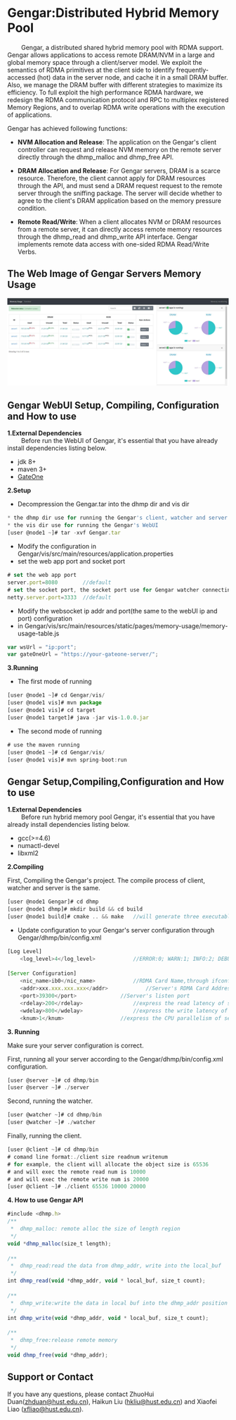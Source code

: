# Gengar:Distributed Hybrid Memory Pool

&#160; &#160; &#160; &#160; Gengar, a distributed shared hybrid memory pool with RDMA support. Gengar allows applications to access remote DRAM/NVM in a large and global memory space through a client/server model. We exploit the semantics of RDMA primitives at the client side to identify frequently-accessed (hot) data in the server node, and cache it in a small DRAM buffer. Also, we manage the DRAM buffer with different strategies to maximize its efficiency. To full exploit the high performance RDMA hardware, we redesign the RDMA communication protocol and RPC to multiplex registered Memory Regions, and to overlap RDMA write operations with the execution of applications.

Gengar has achieved following functions:

 * **NVM Allocation and Release**: The application on the Gengar's client controller can request and release NVM memory on the remote server directly through the dhmp_malloc and dhmp_free API.

 * **DRAM Allocation and Release**: For Gengar servers, DRAM is a scarce resource. Therefore, the client cannot apply for DRAM resources through the API, and must send a DRAM request request to the remote server through the sniffing package. The server will decide whether to agree to the client's DRAM application based on the memory pressure condition.

 * **Remote Read/Write**: When a client allocates NVM or DRAM resources from a remote server, it can directly access remote memory resources through the dhmp_read and dhmp_write API interface. Gengar implements remote data access with one-sided RDMA Read/Write Verbs.

The Web Image of Gengar Servers Memory Usage 
------------
![image](https://github.com/coderex2522/gengar/blob/master/images/gengar.jpg)

Gengar WebUI Setup, Compiling, Configuration and How to use
------------
**1.External Dependencies**  
&#160; &#160; &#160; &#160; Before run the WebUI of Gengar, it's essential that you have already install dependencies listing below.
* jdk 8+
* maven 3+
* [GateOne](http://liftoff.github.io/GateOne/About/index.html)

**2.Setup**
* Decompression the Gengar.tar into the dhmp dir and vis dir
```javascript
* the dhmp dir use for running the Gengar's client, watcher and server
* the vis dir use for running the Gengar's WebUI
[user @node1 ~]# tar -xvf Gengar.tar
```

* Modify the configuration in Gengar/vis/src/main/resources/application.properties
* set the web app port and socket port
```javascript
# set the web app port
server.port=8080		//default
# set the socket port, the socket port use for Gengar watcher connecting.
netty.server.port=3333	//default
```

* Modify the websocket ip addr and port(the same to the webUI ip and port) configuration 
* in Gengar/vis/src/main/resources/static/pages/memory-usage/memory-usage-table.js
```javascript
var wsUrl = "ip:port";
var gateOneUrl = "https://your-gateone-server/";
```

**3.Running**
* The first mode of running
```javascript
[user @node1 ~]# cd Gengar/vis/
[user @node1 vis]# mvn package
[user @node1 vis]# cd target
[user @node1 target]# java -jar vis-1.0.0.jar
```

* The second mode of running
```javascript
# use the maven running
[user @node1 ~]# cd Gengar/vis/
[user @node1 vis]# mvn spring-boot:run
```

Gengar Setup,Compiling,Configuration and How to use
------------
**1.External Dependencies**  
&#160; &#160; &#160; &#160; Before run hybrid memory pool Gengar, it's essential that you have already install dependencies listing below.
* gcc(>=4.6)
* numactl-devel
* libxml2

**2.Compiling**

First, Compiling the Gengar's project. The compile process of client, watcher and server is the same.

```javascript
[user @node1 Gengar]# cd dhmp
[user @node1 dhmp]# mkdir build && cd build
[user @node1 build]# cmake .. && make 	//will generate three executable files(client\watcher\server) on the Gengar/dhmp/bin
```

* Update configuration to your Gengar's server configuration through Gengar/dhmp/bin/config.xml
```javascript
[Log Level]
	<log_level>4</log_level>			//ERROR:0; WARN:1; INFO:2; DEBUG:3; TRACE:4;

[Server Configuration]
	<nic_name>ib0</nic_name>			//RDMA Card Name,through ifconfig look up
	<addr>xxx.xxx.xxx.xxx</addr>			//Server's RDMA Card Address
	<port>39300</port>				//Server's listen port
	<rdelay>200</rdelay>				//express the read latency of server's NVM is 200ns
	<wdelay>800</wdelay>				//express the write latency of server's NVM is 800ns
	<knum>1</knum>					//express the CPU parallelism of server is 1
```

**3. Running**

Make sure your server configuration is correct.

First, running all your server according to the Gengar/dhmp/bin/config.xml configuration.
```javascript
[user @server ~]# cd dhmp/bin
[user @server ~]# ./server
```

Second, running the watcher.
```javascript
[user @watcher ~]# cd dhmp/bin
[user @watcher ~]# ./watcher
```

Finally, running the client.
```javascript
[user @client ~]# cd dhmp/bin
# comand line format:./client size readnum writenum
# for example, the client will allocate the object size is 65536
# and will exec the remote read num is 10000
# and will exec the remote write num is 20000
[user @client ~]# ./client 65536 10000 20000
```

**4. How to use Gengar API**
```javascript
#include <dhmp.h>
/**
 *	dhmp_malloc: remote alloc the size of length region
 */
void *dhmp_malloc(size_t length);

/**
 *	dhmp_read:read the data from dhmp_addr, write into the local_buf
 */
int dhmp_read(void *dhmp_addr, void * local_buf, size_t count);

/**
 *	dhmp_write:write the data in local buf into the dhmp_addr position
 */
int dhmp_write(void *dhmp_addr, void * local_buf, size_t count);

/**
 *	dhmp_free:release remote memory
 */
void dhmp_free(void *dhmp_addr);
```

## Support or Contact
If you have any questions, please contact ZhuoHui Duan(zhduan@hust.edu.cn), Haikun Liu (hkliu@hust.edu.cn) and Xiaofei Liao (xfliao@hust.edu.cn).
